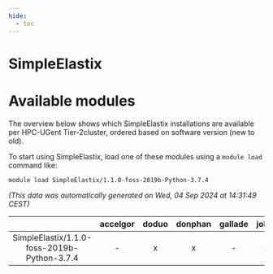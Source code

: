 ```yaml
---
hide:
  - toc
---
```


SimpleElastix
=============

# Available modules


The overview below shows which SimpleElastix installations are available per HPC-UGent Tier-2cluster, ordered based on software version (new to old).

To start using SimpleElastix, load one of these modules using a `module load` command like:

```shell
module load SimpleElastix/1.1.0-foss-2019b-Python-3.7.4
```

*(This data was automatically generated on Wed, 04 Sep 2024 at 14:31:49 CEST)*  

| |accelgor|doduo|donphan|gallade|joltik|shinx|skitty|
| :---: | :---: | :---: | :---: | :---: | :---: | :---: | :---: |
|SimpleElastix/1.1.0-foss-2019b-Python-3.7.4|-|x|x|-|x|-|x|
